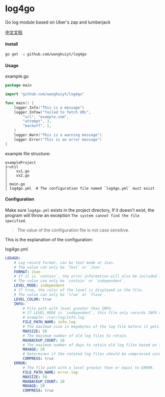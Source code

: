 # log4go
Go log module based on Uber's zap and lumberjack

[中文文档](README_ZH.md)



#### Install

```sh
go get -u github.com/wanghuiyt/log4go
```



#### Usage

example.go

```go
package main

import "github.com/wanghuiyt/log4go"

func main() {
    logger.Info("This is a message")
    logger.Infow("failed to fetch URL",
        "url", "example.com",
        "attempt", 3,
        "backoff", 1,
    )
    logger.Warn("This is a warning message")
    logger.Error("This is an error message")
}
```

example file structure:

```
exampleProject
├─util
│    xx1.go
│    xx2.go
│
│ main.go
│ log4go.yml  # The configuration file named `log4go.yml` must exist
```



#### Configuration

Make sure `log4go.yml` exists in the project directory, If it doesn't exist, the program will throw an exception `The system cannot find the file specified`.

>  The value of the configuration file is not case sensitive.

This is the explanation of the configuration:

log4go.yml

```yaml
LOG4GO:
    # Log record format, can be text mode or Json.
    # The value can only be `Text` or `Json`.
    FORMAT: Json
    # If it is `contain`, the error information will also be included in the info file.
    # The value can only be `contain` or `independent`.
    LEVEL_MODE: independent
    # If true, the color of the level is displayed in the file.
    # The value can only be `true` or `flase`.
    LEVEL_COLOR: true
    INFO:
        # File path with level greater than INFO. 
        # If LEVEL_MODE is `independent`, this file only records INFO and WARN logs.
        # example: /var/log/info.log
        FILE_PATH_NAME: info.log
        # The maximum size in megabytes of the log file before it gets rotated.
        MAXSIZE: 50
        # The maximum number of old log files to retain.
        MAXBACKUP_COUNT: 10
        # The maximum number of days to retain old log files based on the timestamp encoded in their filename.
        MAXAGE: 28
        # Determines if the rotated log files should be compressed using gzip.
        COMPRESS: true
    ERROR:
    	# The file path with a level greater than or equal to ERROR.
        FILE_PATH_NAME: error.log
        MAXSIZE: 50
        MAXBACKUP_COUNT: 10
        MAXAGE: 28
        COMPRESS: true
```





